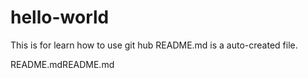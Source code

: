 # hello-world
This is for learn how to use git hub
README.md is a auto-created file.

README.mdREADME.md
